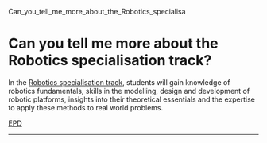 Can_you_tell_me_more_about_the_Robotics_specialisa



Can you tell me more about the Robotics specialisation track?
=============================================================

In the [Robotics specialisation track](/epd/education/undergraduate/specialisation-tracks/robotics/), students will gain knowledge of robotics fundamentals, skills in the modelling, design and development of robotic platforms, insights into their theoretical essentials and the expertise to apply these methods to real world problems.

[EPD](https://www.sutd.edu.sg/epd/tag/epd/)

---

